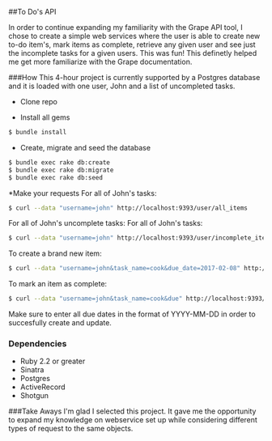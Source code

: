 ##To Do's API

In order to continue expanding my familiarity with the Grape API tool, I chose to create a simple  web services where the user is able to create new to-do item's, mark items as complete, retrieve any given user and see just the incomplete tasks for a given users. This was fun! This definetly helped me get more familiarize with the Grape documentation. 


###How
This 4-hour project is currently supported by a Postgres database and it is loaded with one user, John and a list of uncompleted tasks.

* Clone repo

* Install all gems
``` bash
$ bundle install
```
* Create, migrate and seed the database
```bash
$ bundle exec rake db:create
$ bundle exec rake db:migrate
$ bundle exec rake db:seed
```

*Make your requests
For all of John's tasks:
```bash
$ curl --data "username=john" http://localhost:9393/user/all_items
```
For all of John's uncomplete tasks:
For all of John's tasks:
```bash
$ curl --data "username=john" http://localhost:9393/user/incomplete_items
```
To create a brand new item:
```bash
$ curl --data "username=john&task_name=cook&due_date=2017-02-08" http://localhost:9393/user/create_task
```
To mark an item as complete:
```bash
$ curl --data "username=john&task_name=cook&due" http://localhost:9393/user/update_task
```
Make sure to enter all due dates in the format of YYYY-MM-DD in order to succesfully create and update.


### Dependencies
* Ruby 2.2 or greater
* Sinatra
* Postgres
* ActiveRecord
* Shotgun

###Take Aways
I'm glad I selected this project. It gave me the opportunity to expand my knowledge on webservice set up while considering different types of request to the same objects. 



